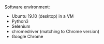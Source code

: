 Software environment:
- Ubuntu 19.10 (desktop) in a VM
- Python3
- Selenium
- chromedriver (matching to Chrome version)
- Google Chrome
